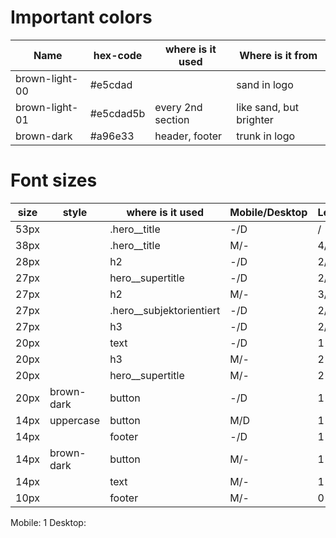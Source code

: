 # Important colors

| Name           | hex-code  | where is it used  | Where is it from        |
| -------------- | --------- | ----------------- | ----------------------- |
| brown-light-00 | #e5cdad   |                   | sand in logo            |
| brown-light-01 | #e5cdad5b | every 2nd section | like sand, but brighter |
| brown-dark     | #a96e33   | header, footer    | trunk in logo           |

# Font sizes

| size | style      | where is it used           | Mobile/Desktop | Level |
| ---- | ---------- | -------------------------- | -------------- | ----- |
| 53px |            | .hero\_\_title             | -/D            | /     |
| 38px |            | .hero\_\_title             | M/-            | 4/    |
| 28px |            | h2                         | -/D            | 2/    |
| 27px |            | hero\_\_supertitle         | -/D            | 2/    |
| 27px |            | h2                         | M/-            | 3/    |
| 27px |            | .hero\_\_subjektorientiert | -/D            | 2/    |
| 27px |            | h3                         | -/D            | 2/    |
| 20px |            | text                       | -/D            | 1     |
| 20px |            | h3                         | M/-            | 2     |
| 20px |            | hero\_\_supertitle         | M/-            | 2     |
| 20px | brown-dark | button                     | -/D            | 1     |
| 14px | uppercase  | button                     | M/D            | 1     |
| 14px |            | footer                     | -/D            | 1     |
| 14px | brown-dark | button                     | M/-            | 1     |
| 14px |            | text                       | M/-            | 1     |
| 10px |            | footer                     | M/-            | 0     |

Mobile: 1
Desktop:

